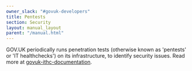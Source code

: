 ```yaml
---
owner_slack: "#govuk-developers"
title: Pentests
section: Security
layout: manual_layout
parent: "/manual.html"
---
```


GOV.UK periodically runs penetration tests (otherwise known as 'pentests' or 'IT healthchecks') on its infrastructure, to identify security issues. Read more at [govuk-ithc-documentation][].

[govuk-ithc-documentation]: https://github.com/alphagov/govuk-ithc-documentation

